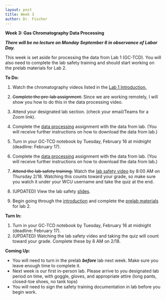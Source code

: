 ```yaml
---
layout: post
title: Week 3
author: Dr. Fischer
---
```


**Week 3: Gas Chromatography Data Processing**

***There will be no lecture on Monday September 6 in observance of Labor Day.***

This week is set aside for processing the data from Lab 1 (GC-TCD).  You will also need to complete the lab safety training and should start working on the prelab materials for Lab 2.

**To Do:**


1. Watch the chromatography videos listed in the [Lab 1 Introduction.](https://chem370.github.io/gc-tcd/)
1. ~~Complete the pre-lab assignment.~~ Since we are working remotely, I will show you how to do this in the data processing video.
1. Attend your designated lab section. (check your email/Teams for a Zoom link).
1. Complete the [data processing](https://chem370.github.io/gc-tcd/data-processing) assignment with the data from lab.  (You will receive further instructions on how to download the data from lab.)
1. Turn in your GC-TCD notebook by Tuesday, February 16 at midnight (deadline: February 17).

1. Complete the [data processing](https://chem370.github.io/gc-tcd/data-processing) assignment with the data from lab.  (You will receive further instructions on how to download the data from lab.)
1. ~~Attend the lab safety training.~~ Watch the [lab safety video](https://wcu.hosted.panopto.com/Panopto/Pages/Viewer.aspx?id=4c599d8e-7f7f-4618-ab19-acc9012842ce) by 8:00 AM on Thursday 2/18.  Watching this counts toward your grade, so make sure you watch it under your WCU username and take the quiz at the end.
1. (UPDATED) View the lab safety [slides](https://chem370.github.io/docs/prelab-slides/L0C-Lab-Safety.html#1).
1. Begin going through the [introduction](https://chem370.github.io/uv-vis/) and complete the [prelab materials](https://chem370.github.io/uv-vis/prelab) for lab 2.

**Turn In:**

1. Turn in your GC-TCD notebook by Tuesday, February 16 at midnight (deadline: February 17).
1. (UPDATED) Watching the lab safety video and taking the quiz will count toward your grade.  Complete these by 8 AM on 2/18.

**Coming Up:**

- You will need to turn in the prelab ***before*** lab next week.  Make sure you leave enough time to complete it.
- Next week is our first in-person lab.  Please arrive to you designated lab period on time, with goggle, gloves, and appropriate attire (long pants, closed-toe shoes, no tank tops)
- You will need to sign the safety training documentation in lab before you begin work.
